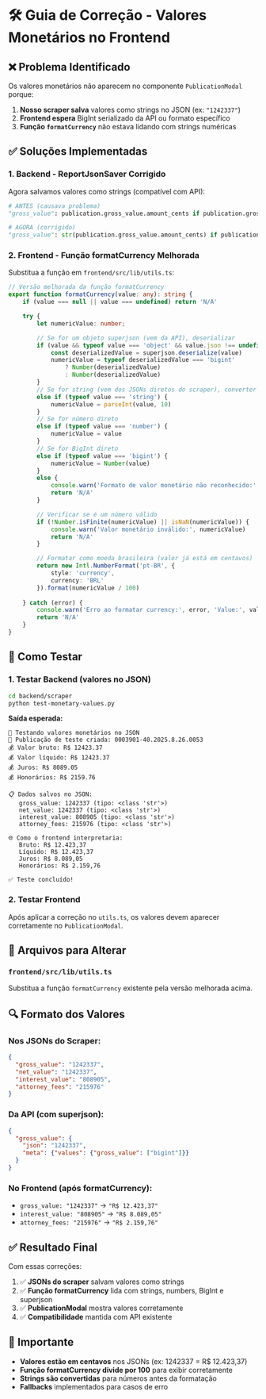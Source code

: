 # 🛠️ Guia de Correção - Valores Monetários no Frontend

## ❌ Problema Identificado

Os valores monetários não aparecem no componente `PublicationModal` porque:

1. **Nosso scraper salva** valores como strings no JSON (ex: `"1242337"`)
2. **Frontend espera** BigInt serializado da API ou formato específico
3. **Função `formatCurrency`** não estava lidando com strings numéricas

## ✅ Soluções Implementadas

### 1. **Backend - ReportJsonSaver Corrigido**

Agora salvamos valores como strings (compatível com API):

```python
# ANTES (causava problema)
"gross_value": publication.gross_value.amount_cents if publication.gross_value else 0

# AGORA (corrigido)
"gross_value": str(publication.gross_value.amount_cents) if publication.gross_value else None
```

### 2. **Frontend - Função formatCurrency Melhorada**

Substitua a função em `frontend/src/lib/utils.ts`:

```typescript
// Versão melhorada da função formatCurrency
export function formatCurrency(value: any): string {
    if (value === null || value === undefined) return 'N/A'

    try {
        let numericValue: number;

        // Se for um objeto superjson (vem da API), deserializar
        if (value && typeof value === 'object' && value.json !== undefined && value.meta !== undefined) {
            const deserializedValue = superjson.deserialize(value)
            numericValue = typeof deserializedValue === 'bigint' 
                ? Number(deserializedValue) 
                : Number(deserializedValue)
        }
        // Se for string (vem dos JSONs diretos do scraper), converter para número
        else if (typeof value === 'string') {
            numericValue = parseInt(value, 10)
        }
        // Se for número direto
        else if (typeof value === 'number') {
            numericValue = value
        }
        // Se for BigInt direto
        else if (typeof value === 'bigint') {
            numericValue = Number(value)
        }
        else {
            console.warn('Formato de valor monetário não reconhecido:', typeof value, value)
            return 'N/A'
        }

        // Verificar se é um número válido
        if (!Number.isFinite(numericValue) || isNaN(numericValue)) {
            console.warn('Valor monetário inválido:', numericValue)
            return 'N/A'
        }

        // Formatar como moeda brasileira (valor já está em centavos)
        return new Intl.NumberFormat('pt-BR', {
            style: 'currency',
            currency: 'BRL'
        }).format(numericValue / 100)
        
    } catch (error) {
        console.warn('Erro ao formatar currency:', error, 'Value:', value)
        return 'N/A'
    }
}
```

## 🧪 Como Testar

### 1. **Testar Backend (valores no JSON)**

```bash
cd backend/scraper
python test-monetary-values.py
```

**Saída esperada:**

```
🧪 Testando valores monetários no JSON
📄 Publicação de teste criada: 0003901-40.2025.8.26.0053
💰 Valor bruto: R$ 12423.37
💰 Valor líquido: R$ 12423.37
💰 Juros: R$ 8089.05
💰 Honorários: R$ 2159.76

📋 Dados salvos no JSON:
   gross_value: 1242337 (tipo: <class 'str'>)
   net_value: 1242337 (tipo: <class 'str'>)
   interest_value: 808905 (tipo: <class 'str'>)
   attorney_fees: 215976 (tipo: <class 'str'>)

🌐 Como o frontend interpretaria:
   Bruto: R$ 12.423,37
   Líquido: R$ 12.423,37
   Juros: R$ 8.089,05
   Honorários: R$ 2.159,76

✅ Teste concluído!
```

### 2. **Testar Frontend**

Após aplicar a correção no `utils.ts`, os valores devem aparecer corretamente no `PublicationModal`.

## 📁 Arquivos para Alterar

### `frontend/src/lib/utils.ts`

Substitua a função `formatCurrency` existente pela versão melhorada acima.

## 🔍 Formato dos Valores

### **Nos JSONs do Scraper:**

```json
{
  "gross_value": "1242337",
  "net_value": "1242337", 
  "interest_value": "808905",
  "attorney_fees": "215976"
}
```

### **Da API (com superjson):**

```json
{
  "gross_value": {
    "json": "1242337",
    "meta": {"values": {"gross_value": ["bigint"]}}
  }
}
```

### **No Frontend (após formatCurrency):**

- `gross_value: "1242337"` → `"R$ 12.423,37"`
- `interest_value: "808905"` → `"R$ 8.089,05"`
- `attorney_fees: "215976"` → `"R$ 2.159,76"`

## ✅ Resultado Final

Com essas correções:

1. ✅ **JSONs do scraper** salvam valores como strings
2. ✅ **Função formatCurrency** lida com strings, numbers, BigInt e superjson
3. ✅ **PublicationModal** mostra valores corretamente
4. ✅ **Compatibilidade** mantida com API existente

## 🚨 Importante

- **Valores estão em centavos** nos JSONs (ex: 1242337 = R$ 12.423,37)
- **Função formatCurrency divide por 100** para exibir corretamente
- **Strings são convertidas** para números antes da formatação
- **Fallbacks** implementados para casos de erro
